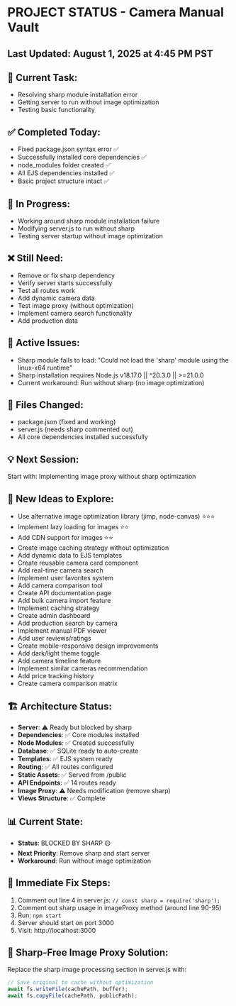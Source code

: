 # PROJECT STATUS - Camera Manual Vault

## Last Updated: August 1, 2025 at 4:45 PM PST

## 🎯 Current Task:
- Resolving sharp module installation error
- Getting server to run without image optimization
- Testing basic functionality

## ✅ Completed Today:
- Fixed package.json syntax error ✅
- Successfully installed core dependencies ✅
- node_modules folder created ✅
- All EJS dependencies installed ✅
- Basic project structure intact ✅

## 🔄 In Progress:
- Working around sharp module installation failure
- Modifying server.js to run without sharp
- Testing server startup without image optimization

## ❌ Still Need:
- Remove or fix sharp dependency
- Verify server starts successfully
- Test all routes work
- Add dynamic camera data
- Test image proxy (without optimization)
- Implement camera search functionality
- Add production data

## 🐛 Active Issues:
- Sharp module fails to load: "Could not load the 'sharp' module using the linux-x64 runtime"
- Sharp installation requires Node.js v18.17.0 || ^20.3.0 || >=21.0.0
- Current workaround: Run without sharp (no image optimization)

## 📁 Files Changed:
- package.json (fixed and working)
- server.js (needs sharp commented out)
- All core dependencies installed successfully

## 💡 Next Session:
Start with: Implementing image proxy without sharp optimization

## 🚀 New Ideas to Explore:
- Use alternative image optimization library (jimp, node-canvas) ⭐⭐⭐
- Implement lazy loading for images ⭐⭐
- Add CDN support for images ⭐⭐
- Create image caching strategy without optimization
- Add dynamic data to EJS templates
- Create reusable camera card component
- Add real-time camera search
- Implement user favorites system
- Add camera comparison tool
- Create API documentation page
- Add bulk camera import feature
- Implement caching strategy
- Create admin dashboard
- Add production search by camera
- Implement manual PDF viewer
- Add user reviews/ratings
- Create mobile-responsive design improvements
- Add dark/light theme toggle
- Add camera timeline feature
- Implement similar cameras recommendation
- Add price tracking history
- Create camera comparison matrix

## 🏗️ Architecture Status:
- **Server**: ⚠️ Ready but blocked by sharp
- **Dependencies**: ✅ Core modules installed
- **Node Modules**: ✅ Created successfully
- **Database**: ✅ SQLite ready to auto-create
- **Templates**: ✅ EJS system ready
- **Routing**: ✅ All routes configured
- **Static Assets**: ✅ Served from /public
- **API Endpoints**: ✅ 14 routes ready
- **Image Proxy**: ⚠️ Needs modification (remove sharp)
- **Views Structure**: ✅ Complete

## 📊 Current State:
- **Status**: BLOCKED BY SHARP 🟡
- **Next Priority**: Remove sharp and start server
- **Workaround**: Run without image optimization

## 🎯 Immediate Fix Steps:
1. Comment out line 4 in server.js: `// const sharp = require('sharp');`
2. Comment out sharp usage in imageProxy method (around line 90-95)
3. Run: `npm start`
4. Server should start on port 3000
5. Visit: http://localhost:3000

## 🔧 Sharp-Free Image Proxy Solution:
Replace the sharp image processing section in server.js with:
```javascript
// Save original to cache without optimization
await fs.writeFile(cachePath, buffer);
await fs.copyFile(cachePath, publicPath);
